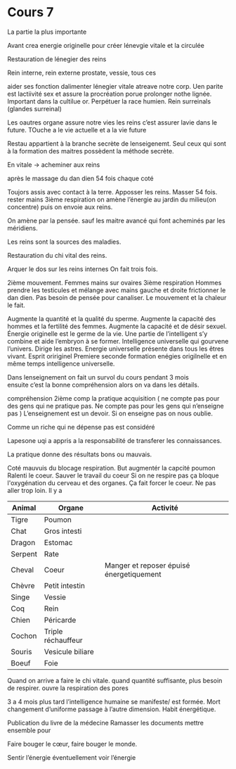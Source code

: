 # Cours 7
La partie la plus importante

Avant crea energie originelle pour créer lénevgie vitale et la circulée

Restauration de lénegier des reins

Rein interne, rein externe prostate, vessie, tous ces 

aider ses fonction dalimenter lénegier vitale atreave notre corp. 
Uen parite est lactiivité sex et assure la procréation porue prolonger nothe lignée.
Important dans la cultilue or.  Perpétuer la race humien.  Rein surreinals (glandes surreinal)

Les oautres organe assure notre vies les reins c’est assurer lavie dans le future. TOuche a le vie actuelle et a la vie future

Restau appartient à la branche secrète de lenseigenemt. Seul ceux qui sont à la formation des maitres possèdent la méthode secrète. 

En vitale -> acheminer aux reins

après le massage du dan dien 54 fois chaque coté

Toujors assis  avec contact à la terre. Apposser les reins. Masser 54 fois. rester mains 
3ième respiration on amène  l’énergie au  jardin du milieu(on concentre) puis on envoie aux reins.

On amène par la pensée. sauf les maitre avancé qui font acheminés par les méridiens.


Les reins sont la sources des maladies. 

Restauration du chi vital des reins.

Arquer le dos sur les reins internes
On fait trois fois.

2ième mouvement. Femmes mains sur ovaires 3ième respiration
Hommes prendre les testicules et mélange avec mains gauche et droite frictionner  le dan dien. Pas besoin de pensée pour canaliser.  Le mouvement et la chaleur le fait.

Augmente la quantité et la qualité du sperme. Augmente la capacité des hommes et la fertilité des femmes. Augmente la capacité et de désir sexuel.
Énergie originelle est le germe de la vie. Une partie de l’intelligent s’y combine et aide l’embryon à se former. Intelligence universelle qui gourvene l’univers. Dirige les astres. Energie universelle présente dans tous les êtres vivant. Esprit oririginel Premiere  seconde formation enégies origilnelle et en même temps intelligence universelle.

Dans lenseignement on fait un survol du cours pendant 3 mois  
ensuite c’est la bonne compréhension
alors on va dans les détails.

compréhension 
2ième comp
la pratique 
 acquisition ( ne compte pas pour des gens qui ne pratique pas.  Ne compte pas pour les gens qui n’enseigne pas )
L’enseignement est un devoir. Si on enseigne pas on nous oublie. 

Comme un riche qui ne dépense pas est considéré

Lapesone uqi a appris a la responsabilité de transferer les connaissances.

La pratique donne des résultats bons ou mauvais.

Coté mauvuis du blocage respiration.
But augmentér la capcité poumon
Ralenti le coeur. Sauver le travail du coeur
Si on ne respire pas ça bloque l'oxygénation du cerveau et des organes. Ça fait forcer le coeur. Ne pas aller trop loin. Il y a 

| Animal  | Organe             | Activité                                 |
| ------- | ------------------ | ---------------------------------------- |
| Tigre   | Poumon             |                                          |
| Chat    | Gros intesti       |                                          |
| Dragon  | Estomac            |                                          |
| Serpent | Rate               |                                          |
| Cheval  | Coeur              | Manger et reposer épuisé énergetiquement |
| Chèvre  | Petit intestin     |                                          |
| Singe   | Vessie             |                                          |
| Coq     | Rein               |                                          |
| Chien   | Péricarde          |                                          |
| Cochon  | Triple réchauffeur |                                          |
| Souris  | Vesicule biliare   |                                          |
| Boeuf   | Foie               |                                          |
Quand on arrive a faire le chi vitale. quand quantité suffisante, plus besoin de respirer. ouvre la respiration des pores

3 a 4 mois plus tard l’intelligence humaine se manifeste/ est formée.
Mort changement d’uniforme passage à l’autre dimension. Habit énergétique.

Publication du livre de la médecine
Ramasser les documents mettre ensemble pour

Faire bouger le cœur, faire bouger le monde.

Sentir l’énergie éventuellement voir l’énergie


